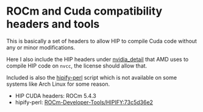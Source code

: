 # ROCm and Cuda compatibility headers and tools

This is basically a set of headers to allow HIP to compile Cuda code without any or minor modifications.

Here I also include the HIP headers under [nvidia_detail](nvidia_detail) that AMD uses to compile HIP code on `nvcc`, the license should allow that.

Included is also the [hipify-perl](hipify-perl) script which is not available on some systems like Arch Linux for some reason.

- HIP CUDA headers: ROCm 5.4.3
- hipify-perl: [ROCm-Developer-Tools/HIPIFY:73c5d36e2](https://github.com/ROCm-Developer-Tools/HIPIFY/blob/73c5d36e22154f7d0d48bfd746a186fada98ed26/bin/hipify-perl)
